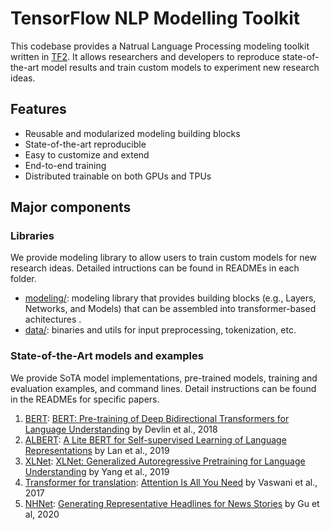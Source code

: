 # TensorFlow NLP Modelling Toolkit

This codebase provides a Natrual Language Processing modeling toolkit written in
[TF2](https://www.tensorflow.org/guide/effective_tf2). It allows researchers and
developers to reproduce state-of-the-art model results and train custom models
to experiment new research ideas.

## Features

* Reusable and modularized modeling building blocks
* State-of-the-art reproducible
* Easy to customize and extend
* End-to-end training
* Distributed trainable on both GPUs and TPUs

## Major components

### Libraries

We provide modeling library to allow users to train custom models for new
research ideas. Detailed intructions can be found in READMEs in each folder.

* [modeling/](modeling): modeling library that provides building blocks (e.g., Layers, Networks, and Models) that can be assembled into transformer-based achitectures .
* [data/](data): binaries and utils for input preprocessing, tokenization, etc.

### State-of-the-Art models and examples

We provide SoTA model implementations, pre-trained models, training and
evaluation examples, and command lines. Detail instructions can be found in the
READMEs for specific papers.

1. [BERT](bert): [BERT: Pre-training of Deep Bidirectional Transformers for Language Understanding](https://arxiv.org/abs/1810.04805) by Devlin et al., 2018
2. [ALBERT](albert): [A Lite BERT for Self-supervised Learning of Language Representations](https://arxiv.org/abs/1909.11942) by Lan et al., 2019
3. [XLNet](xlnet): [XLNet: Generalized Autoregressive Pretraining for Language Understanding](https://arxiv.org/abs/1906.08237) by Yang et al., 2019
4. [Transformer for translation](transformer): [Attention Is All You Need](https://arxiv.org/abs/1706.03762) by Vaswani et al., 2017
5. [NHNet](nhnet): [Generating Representative Headlines for News Stories](https://arxiv.org/abs/2001.09386) by Gu et al, 2020

